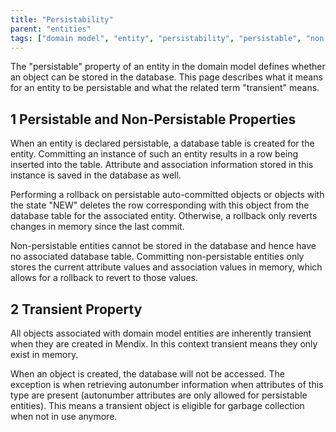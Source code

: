 ```yaml
---
title: "Persistability"
parent: "entities"
tags: ["domain model", "entity", "persistability", "persistable", "non-persistable", "transient"]
---
```


The "persistable" property of an entity in the domain model defines whether an object can be stored in the database. This page describes what it means for an entity to be persistable and what the related term "transient" means.

## 1 Persistable and Non-Persistable Properties

When an entity is declared persistable, a database table is created for the entity. Committing an instance of such an entity results in a row being inserted into the table. Attribute and association information stored in this instance is saved in the database as well.

Performing a rollback on persistable auto-committed objects or objects with the state "NEW" deletes the row corresponding with this object from the database table for the associated entity. Otherwise, a rollback only reverts changes in memory since the last commit.

Non-persistable entities cannot be stored in the database and hence have no associated database table. Committing non-persistable entities only stores the current attribute values and association values in memory, which allows for a rollback to revert to those values.

## 2 Transient Property

All objects associated with domain model entities are inherently transient when they are created in Mendix. In this context transient means they only exist in memory.

When an object is created, the database will not be accessed. The exception is when retrieving autonumber information when attributes of this type are present (autonumber attributes are only allowed for persistable entities). This means a transient object is eligible for garbage collection when not in use anymore.
